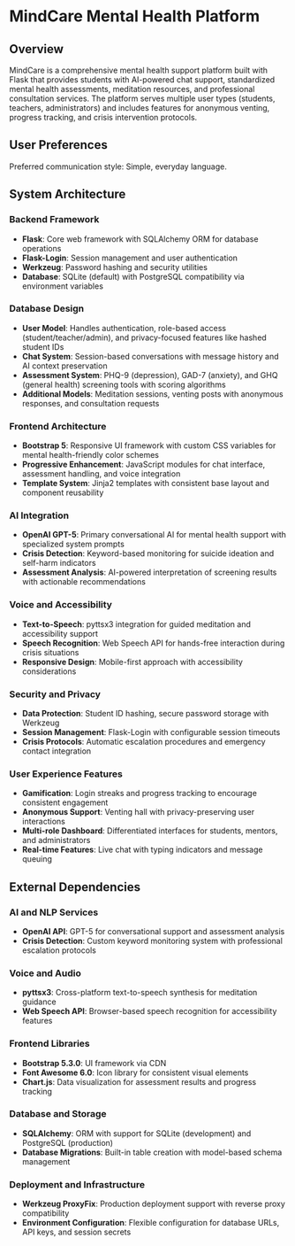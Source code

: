 # MindCare Mental Health Platform

## Overview

MindCare is a comprehensive mental health support platform built with Flask that provides students with AI-powered chat support, standardized mental health assessments, meditation resources, and professional consultation services. The platform serves multiple user types (students, teachers, administrators) and includes features for anonymous venting, progress tracking, and crisis intervention protocols.

## User Preferences

Preferred communication style: Simple, everyday language.

## System Architecture

### Backend Framework
- **Flask**: Core web framework with SQLAlchemy ORM for database operations
- **Flask-Login**: Session management and user authentication
- **Werkzeug**: Password hashing and security utilities
- **Database**: SQLite (default) with PostgreSQL compatibility via environment variables

### Database Design
- **User Model**: Handles authentication, role-based access (student/teacher/admin), and privacy-focused features like hashed student IDs
- **Chat System**: Session-based conversations with message history and AI context preservation
- **Assessment System**: PHQ-9 (depression), GAD-7 (anxiety), and GHQ (general health) screening tools with scoring algorithms
- **Additional Models**: Meditation sessions, venting posts with anonymous responses, and consultation requests

### Frontend Architecture
- **Bootstrap 5**: Responsive UI framework with custom CSS variables for mental health-friendly color schemes
- **Progressive Enhancement**: JavaScript modules for chat interface, assessment handling, and voice integration
- **Template System**: Jinja2 templates with consistent base layout and component reusability

### AI Integration
- **OpenAI GPT-5**: Primary conversational AI for mental health support with specialized system prompts
- **Crisis Detection**: Keyword-based monitoring for suicide ideation and self-harm indicators
- **Assessment Analysis**: AI-powered interpretation of screening results with actionable recommendations

### Voice and Accessibility
- **Text-to-Speech**: pyttsx3 integration for guided meditation and accessibility support
- **Speech Recognition**: Web Speech API for hands-free interaction during crisis situations
- **Responsive Design**: Mobile-first approach with accessibility considerations

### Security and Privacy
- **Data Protection**: Student ID hashing, secure password storage with Werkzeug
- **Session Management**: Flask-Login with configurable session timeouts
- **Crisis Protocols**: Automatic escalation procedures and emergency contact integration

### User Experience Features
- **Gamification**: Login streaks and progress tracking to encourage consistent engagement
- **Anonymous Support**: Venting hall with privacy-preserving user interactions
- **Multi-role Dashboard**: Differentiated interfaces for students, mentors, and administrators
- **Real-time Features**: Live chat with typing indicators and message queuing

## External Dependencies

### AI and NLP Services
- **OpenAI API**: GPT-5 for conversational support and assessment analysis
- **Crisis Detection**: Custom keyword monitoring system with professional escalation protocols

### Voice and Audio
- **pyttsx3**: Cross-platform text-to-speech synthesis for meditation guidance
- **Web Speech API**: Browser-based speech recognition for accessibility features

### Frontend Libraries
- **Bootstrap 5.3.0**: UI framework via CDN
- **Font Awesome 6.0**: Icon library for consistent visual elements
- **Chart.js**: Data visualization for assessment results and progress tracking

### Database and Storage
- **SQLAlchemy**: ORM with support for SQLite (development) and PostgreSQL (production)
- **Database Migrations**: Built-in table creation with model-based schema management

### Deployment and Infrastructure
- **Werkzeug ProxyFix**: Production deployment support with reverse proxy compatibility
- **Environment Configuration**: Flexible configuration for database URLs, API keys, and session secrets